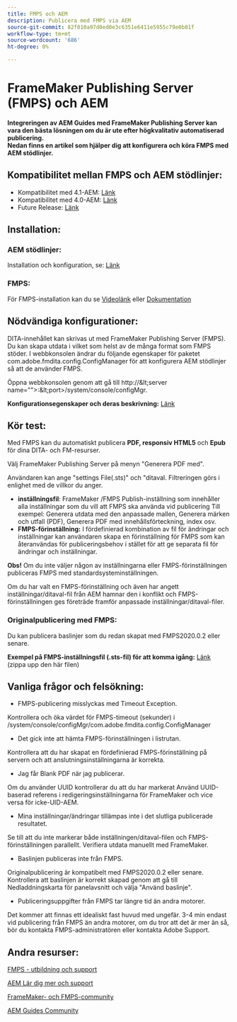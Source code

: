 ```yaml
---
title: FMPS och AEM
description: Publicera med FMPS via AEM
source-git-commit: 82f010a97d0ed0e3c6351e6411e5955c79e0b01f
workflow-type: tm+mt
source-wordcount: '686'
ht-degree: 0%

---
```



# FrameMaker Publishing Server (FMPS) och AEM

**Integreringen av AEM Guides med FrameMaker Publishing Server kan vara den bästa lösningen om du är ute efter högkvalitativ automatiserad publicering.\
Nedan finns en artikel som hjälper dig att konfigurera och köra FMPS med AEM stödlinjer.**

## Kompatibilitet mellan FMPS och AEM stödlinjer:

- Kompatibilitet med 4.1-AEM: [Länk](https://experienceleague.adobe.com/docs/experience-manager-guides-learn/tutorials/release-info/release-notes/on-prem-release-notes/release-notes-4.1.html?lang=en/#compatibility-matrix)
- Kompatibilitet med 4.0-AEM: [Länk](https://helpx.adobe.com/xml-documentation-for-experience-manager/release-note/release-notes-xml-documentation-solution-4-0.html/#Compatibility%20matrix)
- Future Release: [Länk](https://experienceleague.adobe.com/docs/experience-manager-guides-learn/tutorials/release-info/latest-release-info.html?lang=en)

## Installation:

### AEM stödlinjer:

Installation och konfiguration, se: [Länk](https://helpx.adobe.com/content/dam/help/en/xml-documentation-solution/4-1-2/Adobe-Experience-Manager-Guides_Installation-Configuration-Guide_EN.pdf)

### FMPS:

För FMPS-installation kan du se [Videolänk](https://www.youtube.com/watch?v=2deelyM5VA8&amp;t) eller [Dokumentation](https://help.adobe.com/en_US/framemaker/server/index.html#t=fmps-user-guide%2Finstall_config_fmps.html%23install_config_fmps&amp;rhtocid=_2)

## Nödvändiga konfigurationer:

DITA-innehållet kan skrivas ut med FrameMaker Publishing Server (FMPS). Du kan skapa utdata i vilket som helst av de många format som FMPS stöder. I webbkonsolen ändrar du följande egenskaper för paketet com.adobe.fmdita.config.ConfigManager för att konfigurera AEM stödlinjer så att de använder FMPS.

Öppna webbkonsolen genom att gå till http://\&lt;server name=&quot;&quot;>:\&lt;port>/system/console/configMgr.

**Konfigurationsegenskaper och deras beskrivning:** [Länk](https://helpx.adobe.com/content/dam/help/en/xml-documentation-solution/4-1-2/Adobe-Experience-Manager-Guides_Installation-Configuration-Guide_EN.pdf#page=89)

## Kör test:

Med FMPS kan du automatiskt publicera **PDF, responsiv HTML5** och **Epub** för dina DITA- och FM-resurser.

Välj FrameMaker Publishing Server på menyn &quot;Generera PDF med&quot;.

Användaren kan ange &quot;settings File(.sts)&quot; och &quot;ditaval. Filtreringen görs i enlighet med de villkor du anger.

- **inställningsfil**: FrameMaker /FMPS Publish-inställning som innehåller alla inställningar som du vill att FMPS ska använda vid publicering Till exempel: Generera utdata med den anpassade mallen, Generera märken och utfall (PDF), Generera PDF med innehållsförteckning, index osv.
- **FMPS-förinställning:** I fördefinierad kombination av fil för ändringar och inställningar kan användaren skapa en förinställning för FMPS som kan återanvändas för publiceringsbehov i stället för att ge separata fil för ändringar och inställningar.

**Obs!** Om du inte väljer någon av inställningarna eller FMPS-förinställningen publiceras FMPS med standardsysteminställningen.

Om du har valt en FMPS-förinställning och även har angett inställningar/ditaval-fil från AEM hamnar den i konflikt och FMPS-förinställningen ges företräde framför anpassade inställningar/ditaval-filer.

### Originalpublicering med FMPS:

Du kan publicera baslinjer som du redan skapat med FMPS2020.0.2 eller senare.

**Exempel på FMPS-inställningsfil (.sts-fil) för att komma igång:** [Länk](https://acrobat.adobe.com/link/track?uri=urn:aaid:scds:US:ef750752-7a7e-4e51-923e-6b7d9861ed54) (zippa upp den här filen)

## Vanliga frågor och felsökning:

- FMPS-publicering misslyckas med Timeout Exception.

Kontrollera och öka värdet för FMPS-timeout (sekunder) i /system/console/configMgr/com.adobe.fmdita.config.ConfigManager

- Det gick inte att hämta FMPS-förinställningen i listrutan.

Kontrollera att du har skapat en fördefinierad FMPS-förinställning på servern och att anslutningsinställningarna är korrekta.

- Jag får Blank PDF när jag publicerar.

Om du använder UUID kontrollerar du att du har markerat Använd UUID-baserad referens i redigeringsinställningarna för FrameMaker och vice versa för icke-UID-AEM.

- Mina inställningar/ändringar tillämpas inte i det slutliga publicerade resultatet.

Se till att du inte markerar både inställningen/ditaval-filen och FMPS-förinställningen parallellt. Verifiera utdata manuellt med FrameMaker.

- Baslinjen publiceras inte från FMPS.

Originalpublicering är kompatibelt med FMPS2020.0.2 eller senare.\
Kontrollera att baslinjen är korrekt skapad genom att gå till Nedladdningskarta för panelavsnitt och välja &quot;Använd baslinje&quot;.

- Publiceringsuppgifter från FMPS tar längre tid än andra motorer.

Det kommer att finnas ett idealiskt fast huvud med ungefär. 3-4 min endast vid publicering från FMPS än andra motorer, om du tror att det är mer än så, bör du kontakta FMPS-administratören eller kontakta Adobe Support.

## Andra resurser:

[FMPS - utbildning och support](https://helpx.adobe.com/support/framemaker-publishing-server.html)

[AEM Lär dig mer och support](https://helpx.adobe.com/in/support/xml-documentation-for-experience-manager.html)

[FrameMaker- och FMPS-community](https://community.adobe.com/t5/framemaker/ct-p/ct-framemaker?page=1&amp;sort=latest_replies&amp;lang=all&amp;tabid=all)

[AEM Guides Community](https://experienceleaguecommunities.adobe.com/t5/experience-manager-guides/ct-p/aem-xml-documentation)
